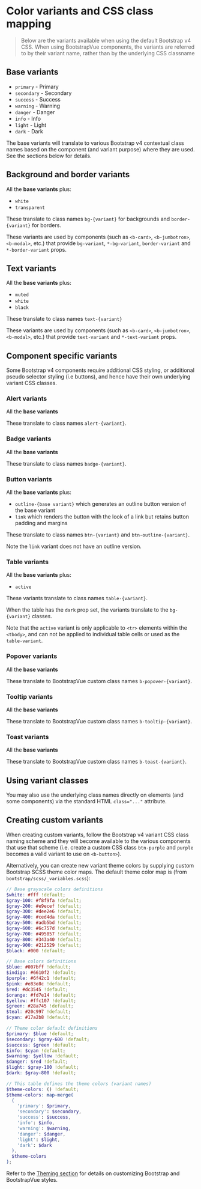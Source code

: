 # Color variants and CSS class mapping

> Below are the variants available when using the default Bootstrap v4 CSS. When using BootstrapVue
> components, the variants are referred to by their variant name, rather than by the underlying CSS
> classname

## Base variants

- `primary` - <span class="text-primary">Primary</span>
- `secondary` - <span class="text-secondary">Secondary</span>
- `success` - <span class="text-success">Success</span>
- `warning` - <span class="text-warning">Warning</span>
- `danger` - <span class="text-danger">Danger</span>
- `info` - <span class="text-info">Info</span>
- `light` - <span class="text-light">Light</span>
- `dark` - <span class="text-dark">Dark</span>

The base variants will translate to various Bootstrap v4 contextual class names based on the
component (and variant purpose) where they are used. See the sections below for details.

## Background and border variants

All the **base variants** plus:

- `white`
- `transparent`

These translate to class names `bg-{variant}` for backgrounds and `border-{variant}` for borders.

These variants are used by components (such as `<b-card>`, `<b-jumbotron>`, `<b-modal>`, etc.) that
provide `bg-variant`, `*-bg-variant`, `border-variant` and `*-border-variant` props.

## Text variants

All the **base variants** plus:

- `muted`
- `white`
- `black`

These translate to class names `text-{variant}`

These variants are used by components (such as `<b-card>`, `<b-jumbotron>`, `<b-modal>`, etc.) that
provide `text-variant` and `*-text-variant` props.

## Component specific variants

Some Bootstrap v4 components require additional CSS styling, or additional pseudo selector styling
(i.e buttons), and hence have their own underlying variant CSS classes.

### Alert variants

All the **base variants**

These translate to class names `alert-{variant}`.

### Badge variants

All the **base variants**

These translate to class names `badge-{variant}`.

### Button variants

All the **base variants** plus:

- `outline-{base variant}` which generates an outline button version of the base variant
- `link` which renders the button with the look of a link but retains button padding and margins

These translate to class names `btn-{variant}` and `btn-outline-{variant}`.

Note the `link` variant does not have an outline version.

### Table variants

All the **base variants** plus:

- `active`

These variants translate to class names `table-{variant}`.

When the table has the `dark` prop set, the variants translate to the `bg-{variant}` classes.

Note that the `active` variant is only applicable to `<tr>` elements within the `<tbody>`, and can
not be applied to individual table cells or used as the `table-variant`.

### Popover variants

All the **base variants**

These translate to BootstrapVue custom class names `b-popover-{variant}`.

### Tooltip variants

All the **base variants**

These translate to BootstrapVue custom class names `b-tooltip-{variant}`.

### Toast variants

All the **base variants**

These translate to BootstrapVue custom class names `b-toast-{variant}`.

## Using variant classes

You may also use the underlying class names directly on elements (and some components) via the
standard HTML `class="..."` attribute.

## Creating custom variants

When creating custom variants, follow the Bootstrap v4 variant CSS class naming scheme and they will
become available to the various components that use that scheme (i.e. create a custom CSS class
`btn-purple` and `purple` becomes a valid variant to use on `<b-button>`).

Alternatively, you can create new variant theme colors by supplying custom Bootstrap SCSS theme color
maps. The default theme color map is (from `bootstrap/scss/_variables.scss`):

```scss
// Base grayscale colors definitions
$white: #fff !default;
$gray-100: #f8f9fa !default;
$gray-200: #e9ecef !default;
$gray-300: #dee2e6 !default;
$gray-400: #ced4da !default;
$gray-500: #adb5bd !default;
$gray-600: #6c757d !default;
$gray-700: #495057 !default;
$gray-800: #343a40 !default;
$gray-900: #212529 !default;
$black: #000 !default;

// Base colors definitions
$blue: #007bff !default;
$indigo: #6610f2 !default;
$purple: #6f42c1 !default;
$pink: #e83e8c !default;
$red: #dc3545 !default;
$orange: #fd7e14 !default;
$yellow: #ffc107 !default;
$green: #28a745 !default;
$teal: #20c997 !default;
$cyan: #17a2b8 !default;

// Theme color default definitions
$primary: $blue !default;
$secondary: $gray-600 !default;
$success: $green !default;
$info: $cyan !default;
$warning: $yellow !default;
$danger: $red !default;
$light: $gray-100 !default;
$dark: $gray-800 !default;

// This table defines the theme colors (variant names)
$theme-colors: () !default;
$theme-colors: map-merge(
  (
    'primary': $primary,
    'secondary': $secondary,
    'success': $success,
    'info': $info,
    'warning': $warning,
    'danger': $danger,
    'light': $light,
    'dark': $dark
  ),
  $theme-colors
);
```

Refer to the [Theming section](/docs/reference/theming) for details on customizing Bootstrap and
BootstrapVue styles.
